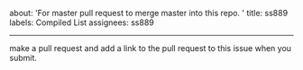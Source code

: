 
about: 'For master pull request to merge master into this repo. '
title: ss889
labels: Compiled List
assignees: ss889


---

make a pull request and add a link to the pull request to this issue when you submit.



